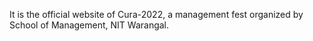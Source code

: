 It is the official website of Cura-2022, a management fest organized by School of Management, NIT Warangal.
